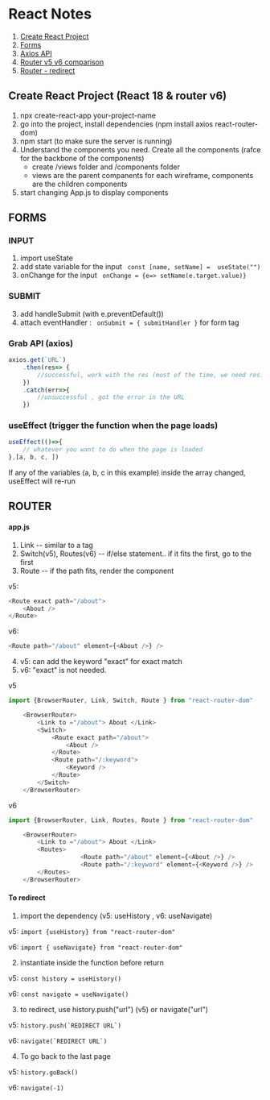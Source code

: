 # React Notes
1. [Create React Project](#create-react-project-react-18--router-v6)
2. [Forms](#forms)
3. [Axios API](#grab-api-axios)
4. [Router v5 v6 comparison](#router)
5. [Router - redirect](#to-redirect)


## Create React Project (React 18 & router v6)
1. npx create-react-app your-project-name
2. go into the project, install dependencies (npm install axios react-router-dom)
3. npm start (to make sure the server is running)
4. Understand the components you need. Create all the components (rafce for the backbone of the components)
	- create /views folder and /components folder
	- views are the parent companents for each wireframe, components are the children components
5. start changing App.js to display components

## FORMS
### INPUT
1. import useState
2. add state variable for the input  ``` const [name, setName] =  useState("")```
3. onChange for the input ``` onChange = {e=> setName(e.target.value)}```

### SUBMIT
3. add handleSubmit  (with e.preventDefault())
4. attach eventHandler : ``` onSubmit = { submitHandler }``` for form tag

### Grab API (axios)
```js
axios.get(`URL`)
	.then(res=> {
		//successful, work with the res (most of the time, we need res.data)
	})
	.catch(err=>{
		//unsuccessful , got the error in the URL
	})
```

### useEffect (trigger the function when the page loads)
```js
useEffect(()=>{
	// whatever you want to do when the page is loaded
},[a, b, c, ])
```
If any of the variables (a, b, c in this example) inside the array changed, useEffect will re-run





## ROUTER
#### app.js
1. Link -- similar to a tag 
2. Switch(v5), Routes(v6) -- if/else statement.. if it fits the first, go to the first
3. Route -- if the path fits, render the component

v5:
```js
<Route exact path="/about">  
	<About />  
</Route>
```

v6:
```js   
<Route path="/about" element={<About />} />
```

4. v5: can add the keyword "exact" for exact match
5. v6: "exact" is not needed. 


v5

```js
import {BrowserRouter, Link, Switch, Route } from "react-router-dom"

	<BrowserRouter>
		<Link to ="/about"> About </Link>  
		<Switch>  
			<Route exact path="/about">  
				<About />  
			</Route> 
			<Route path="/:keyword">  
				<Keyword />  
			</Route> 
		</Switch>
	</BrowserRouter>
```

v6

```js
import {BrowserRouter, Link, Routes, Route } from "react-router-dom"

	<BrowserRouter>
		<Link to ="/about"> About </Link>  
		<Routes>  
                    <Route path="/about" element={<About />} />
                    <Route path="/:keyword" element={<Keyword />} />
		</Routes>
	</BrowserRouter>
```

#### To redirect  
1. import the dependency (v5:  useHistory , v6:  useNavigate)

v5: ```import {useHistory} from "react-router-dom" ```

v6: ``` import { useNavigate} from "react-router-dom" ```

2. instantiate inside the function before return 

v5: ``` const history = useHistory() ```

v6: ``` const navigate = useNavigate() ```

3. to redirect, use history.push("url") (v5) or navigate("url")

v5: ``` history.push(`REDIRECT URL`) ```

v6: ``` navigate(`REDIRECT URL`) ```

4. To go back to the last page

v5: ``` history.goBack() ```

v6: ``` navigate(-1) ```

